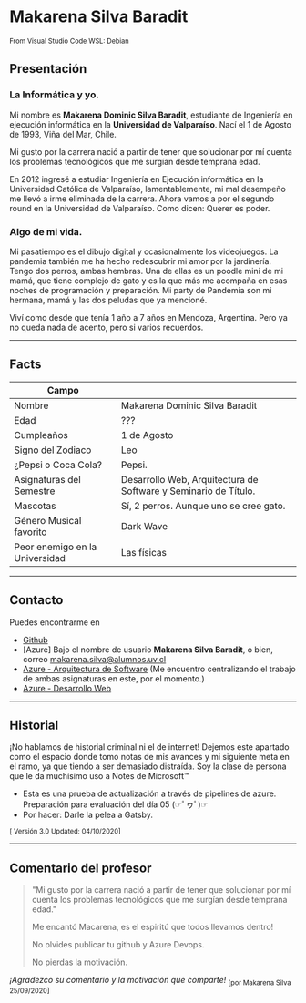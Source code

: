 # Makarena Silva Baradit

 <sub>From Visual Studio Code WSL: Debian</sub>

## Presentación
### La Informática y yo.

Mi nombre es **Makarena Dominic Silva Baradit**, estudiante de Ingeniería en ejecución informática en la **Universidad de Valparaíso**. Nací el 1 de Agosto de 1993, Viña del Mar, Chile.

Mi gusto por la carrera nació a partir de tener que solucionar por mí cuenta los problemas tecnológicos que me surgían desde temprana edad.

En 2012 ingresé a estudiar Ingeniería en Ejecución informática en la Universidad Católica de Valparaíso, lamentablemente, mi mal desempeño me llevó a irme eliminada de la carrera. Ahora vamos a por el segundo round en la Universidad de Valparaíso. Como dicen: Querer es poder.

### Algo de mi vida.

Mi pasatiempo es el dibujo digital y ocasionalmente los videojuegos. La pandemia también me ha hecho redescubrir mi amor por la jardinería.
Tengo dos perros, ambas hembras. Una de ellas es un poodle mini de mi mamá, que tiene complejo de gato y es la que más me acompaña en esas noches de programación y preparación. Mi party de Pandemia son mi hermana, mamá y las dos peludas que ya mencioné.

Viví como desde que tenía 1 año a 7 años en Mendoza, Argentina. Pero ya no queda nada de acento, pero si varios recuerdos.

***
## Facts

| Campo ||
| ---- |----|
| Nombre | Makarena Dominic Silva Baradit  |
| Edad  | ???  |
| Cumpleaños | 1 de Agosto |
| Signo del Zodiaco | Leo |
| ¿Pepsi o Coca Cola? | Pepsi. |
| Asignaturas del Semestre | Desarrollo Web, Arquitectura de Software y Seminario de Título. |
| Mascotas | Sí, 2 perros. Aunque uno se cree gato. |
| Género Musical favorito | Dark Wave |
| Peor enemigo en la Universidad | Las físicas |

***
## Contacto

Puedes encontrarme en
- [Github](https://github.com/MakarenaSilvaB)
- [Azure] Bajo el nombre de usuario **Makarena Silva Baradit**, o bien, correo makarena.silva@alumnos.uv.cl 
- [Azure - Arquitectura de Software](https://dev.azure.com/ArquitecturaSW/) (Me encuentro centralizando el trabajo de ambas asignaturas en este, por el momento.)
- [Azure - Desarrollo Web](https://dev.azure.com/DesarrolloWB/)

***
## Historial

¡No hablamos de historial criminal ni el de internet! Dejemos este apartado como el espacio donde tomo notas de mis avances y mi siguiente meta en el ramo, ya que tiendo a ser demasiado distraída. Soy la clase de persona que le da muchísimo uso a Notes de Microsoft™
- Esta es una prueba de actualización a través de pipelines de azure. Preparación para evaluación del día 05 (☞ﾟヮﾟ)☞
- Por hacer: Darle la pelea a Gatsby. 
 
 <sub>[ Versión 3.0 Updated: 04/10/2020]</sub>

***
## Comentario del profesor

>"Mi gusto por la carrera nació a partir de tener que solucionar por mí cuenta los problemas tecnológicos que me surgían desde temprana edad."
>
>Me encantó Macarena, es el espiritú que todos llevamos dentro!
>
>No olvides publicar tu github y Azure Devops.
>
>No pierdas la motivación.

_¡Agradezco su comentario y la motivación que comparte!_
 <sub>[por Makarena Silva 25/09/2020]</sub>

